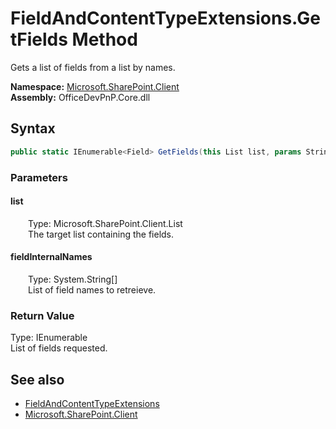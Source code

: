 # FieldAndContentTypeExtensions.GetFields Method  
 Gets a list of fields from a list by names.   

**Namespace:** [Microsoft.SharePoint.Client](Microsoft.SharePoint.Client.md)  
**Assembly:** OfficeDevPnP.Core.dll  
## Syntax
```C#
public static IEnumerable<Field> GetFields(this List list, params String[] fieldInternalNames)
```
### Parameters
#### list  
&emsp;&emsp;Type: Microsoft.SharePoint.Client.List  
&emsp;&emsp;The target list containing the fields.  

  

#### fieldInternalNames  
&emsp;&emsp;Type: System.String[]  
&emsp;&emsp;List of field names to retreieve.  

  

### Return Value
Type: IEnumerable<Field>  
List of fields requested.  


## See also
- [FieldAndContentTypeExtensions](Microsoft.SharePoint.Client.FieldAndContentTypeExtensions.md) 
- [Microsoft.SharePoint.Client](Microsoft.SharePoint.Client.md) 
